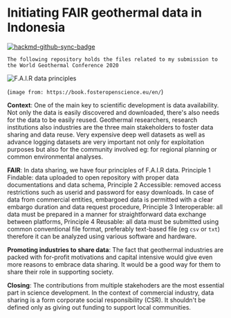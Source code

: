 Initiating FAIR geothermal data in Indonesia
===

[![hackmd-github-sync-badge](https://hackmd.io/PSBVqvtyTQWxalfo2o-WYA/badge)](https://hackmd.io/PSBVqvtyTQWxalfo2o-WYA)

`The following repository holds the files related to my submission to the World Geothermal Conference 2020`

![F.A.I.R data principles](https://www.openaire.eu/images/Guides/FAIRdataprinciples_foster.png)

(`image from: https://book.fosteropenscience.eu/en/`)

**Context**: One of the main key to scientific development is data availability. Not only the data is easily discovered and downloaded, there's also needs for the data to be easily reused. Geothermal researchers, research institutions also industries are the three main stakeholders to foster data sharing and data reuse. Very expensive deep well datasets as well as advance logging datasets are very important not only for exploitation purposes but also for the community involved eg: for regional planning or common environmental analyses.

**FAIR**: In data sharing, we have four principles of F.A.I.R data. Principle 1 Findable: data uploaded to open repository with proper data documentations and data schema, Principle 2 Accessible: removed access restrictions such as userid and password for easy downloads. In case of data from commercial entities, embargoed data is permitted with a clear embargo duration and data request procedure, Principle 3 Interoperable: all data must be prepared in a manner for straightforward data exchange between platforms, Principle 4 Reusable: all data must be submitted using common conventional file format, preferably text-based file (eg `csv` or `txt`) therefore it can be analyzed using various software and hardware. 

**Promoting industries to share data**: The fact that geothermal industries are packed with for-profit motivations and capital intensive would give even more reasons to embrace data sharing. It would be a good way for them to share their role in supporting society. 

**Closing**: The contributions from multiple stakehoders are the most essential part in science development. In the context of commercial industry, data sharing is a form corporate social responsibility (CSR). It shouldn't be defined only as giving out funding to support local communities.


